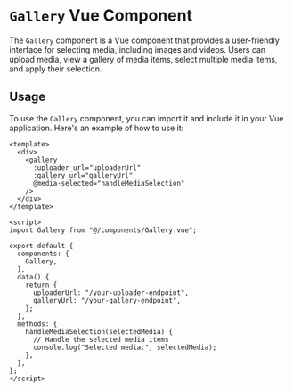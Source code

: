 # `Gallery` Vue Component

The `Gallery` component is a Vue component that provides a user-friendly interface for selecting media, including images and videos. Users can upload media, view a gallery of media items, select multiple media items, and apply their selection.

## Usage

To use the `Gallery` component, you can import it and include it in your Vue application. Here's an example of how to use it:

```vue
<template>
  <div>
    <gallery
      :uploader_url="uploaderUrl"
      :gallery_url="galleryUrl"
      @media-selected="handleMediaSelection"
    />
  </div>
</template>

<script>
import Gallery from "@/components/Gallery.vue";

export default {
  components: {
    Gallery,
  },
  data() {
    return {
      uploaderUrl: "/your-uploader-endpoint",
      galleryUrl: "/your-gallery-endpoint",
    };
  },
  methods: {
    handleMediaSelection(selectedMedia) {
      // Handle the selected media items
      console.log("Selected media:", selectedMedia);
    },
  },
};
</script>
